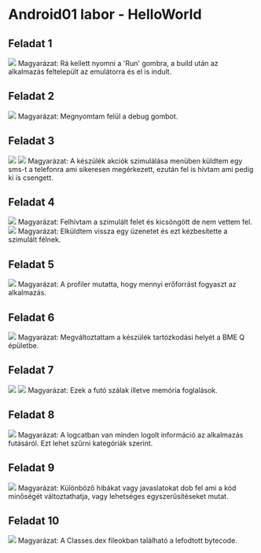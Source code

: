 # Android01 labor - HelloWorld

## Feladat 1
![](f1.png)
Magyarázat: Rá kellett nyomni a 'Run' gombra, a build után az alkalmazás feltelepült az emulátorra és el is indult.
## Feladat 2
![](f2.png)
Magyarázat: Megnyomtam felül a debug gombot.
## Feladat 3
![](f3.png)
![](f3_2.png)
Magyarázat: A készülék akciók szimulálása menüben küldtem egy sms-t a telefonra ami sikeresen megérkezett, ezután fel is hívtam ami pedig ki is csengett.
## Feladat 4
![](f4.png)
Magyarázat: Felhívtam a szimulált felet és kicsöngött de nem vettem fel.
![](f4_2.png)
Magyarázat: Elküldtem vissza egy üzenetet és ezt kézbesítette a szimulált félnek.
## Feladat 5
![](f5.png)
Magyarázat: A profiler mutatta, hogy mennyi erőforrást fogyaszt az alkalmazás.
## Feladat 6
![](f6.png)
Magyarázat: Megváltoztattam a készülék tartózkodási helyét a BME Q épületbe.
## Feladat 7
![](f7.png)
![](f7_2.png)
Magyarázat: Ezek a futó szálak illetve memória foglalások.
## Feladat 8
![](f8.png)
Magyarázat: A logcatban van minden logolt információ az alkalmazás futásáról. Ezt lehet szűrni kategóriák szerint.
## Feladat 9
![](f9.png)
Magyarázat: Különböző hibákat vagy javaslatokat dob fel ami a kód minőségét változtathatja, vagy lehetséges egyszerűsítéseket mutat.
## Feladat 10
![](f10.png)
Magyarázat: A Classes.dex fileokban található a lefodtott bytecode.